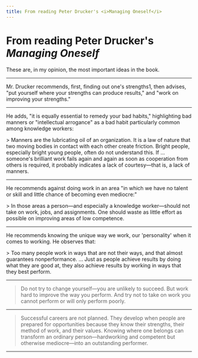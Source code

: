 ```yaml
---
title: From reading Peter Drucker's <i>Managing Oneself</i>
---
```


# From reading Peter Drucker's _Managing Oneself_

These are, in my opinion, the most important ideas in the book.

* * *

Mr. Drucker recommends, first, finding out one's strengths1, then advises, "put yourself where your strengths can produce results," and "work on improving your strengths."

* * *

He adds, "it is equally essential to remedy your bad habits," highlighting bad manners or "intellectual arrogance" as a bad habit particularly common among knowledge workers:
<p delete-line/>
> Manners are the lubricating oil of an organization. It is a law of nature that two moving bodies in contact with each other create friction. Bright people, especially bright young people, often do not understand this. If ... someone's brilliant work fails again and again as soon as cooperation from others is required, it probably indicates a lack of courtesy—that is, a lack of manners.

* * *

He recommends against doing work in an area "in which we have no talent or skill and little chance of becoming even mediocre:"
<p delete-line/>
> In those areas a person—and especially a knowledge worker—should not take on work, jobs, and assignments. One should waste as little effort as possible on improving areas of low competence.

* * *

He recommends knowing the unique way we work, our 'personality' when it comes to working. He observes that:
<p delete-line/>
> Too many people work in ways that are not their ways, and that almost guarantees nonperformance. ... Just as people achieve results by doing what they are good at, they also achieve results by working in ways that they best perform.

* * *

> Do not try to change yourself—you are unlikely to succeed. But work hard to improve the way you perform. And try not to take on work you cannot perform or will only perform poorly.

* * *

> Successful careers are not planned. They develop when people are prepared for opportunities because they know their strengths, their method of work, and their values. Knowing where one belongs can transform an ordinary person—hardworking and competent but otherwise mediocre—into an outstanding performer.

<hr asterism>